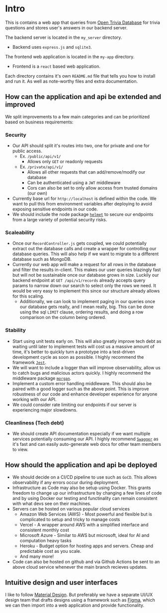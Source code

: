 # Intro

This is contains a web app that queries from [Open Trivia Database](https://opentdb.com/) for trivia questions and stores user's answers in our backend server.

The backend server is located in the `my_server` directory.

- Backend uses `express.js` and `sqlite3`.

The frontend web application is located in the `my-app` directory.

- Frontend is a `react` based web application.

Each directory contains it's own `README.md` file that tells you how to install and run it. As well as note-worthy files and extra documentation.

## How can the application and api be extended and improved

We split improvements to a few main categories and can be prioritized based on business requirements:

### Security

- Our API should split it's routes into two, one for private and one for public access.
  - Ex. `/public/api/v1/`
    - Allows only `GET` or readonly requests
  - Ex. `/private/api/v1/`
    - Allows all other requests that can add/remove/modify our database
    - Can be authenticated using a `JWT` middleware
    - Cors can also be set to only allow access from trusted domains (our own)
- Currently base url for `http://localhost` is defined within the code. We want to pull this from environment variables after deploying to avoid exposing sensitive endpoints in our code.
- We should include the node package [`helmet`](https://www.npmjs.com/package/helmet) to secure our endpoints from a large variety of potential security risks.

### Scaleability

- Once our `RecordController.js` gets coupled, we could potentially extract out the database calls and create a wrapper for controlling our database queries. This will also help if we want to migrate to a different database such as MongoDB.
- Currently our web app will make a request for all rows in the database and filter the results in-client. This makes our user queries blazingly fast but will not be sustainable once our database grows in size. Luckily our backend endpoint at `GET /api/v1/records` already accepts query params to narrow down our search to select only the rows we need. It would be very easy to implement this since our structure already allows for this scaling.
  - Additionally, we can look to implement paging in our queries once our database gets really, and I mean really, big. This can be done using the sql `LIMIT` clause, ordering results, and doing a row comparison on the column being ordered.

### Stability

- Start using unit tests early on. This will also greatly improve tech debt as waiting until later to implement tests will cost us a massive amount of time, it's better to quickly turn a prototype into a test-driven development cycle as soon as possible. I highly recommend the framework [`Jest`](https://www.npmjs.com/package/jest).
- We will want to include a logger than will improve observability, allow us to catch bugs and malicious actors quickly. I highly recommend the middleware package [`morgan`](https://www.npmjs.com/package/morgan).
- Implement a custom error handling middleware. This should also be paired with a good logger such as the above point. This is improve robustness of our code and enhance developer experience for anyone working with our API.
- We could consider rate limiting our endpoints if our server is experiencing major slowdowns.

### Cleanliness (Tech debt)

- We should create API documentation especially if we want multiple services potentially consuming our API. I highly recommend [`Swagger`](https://swagger.io/) as it's fast and can easily auto-generate web docs for other team members to view.

## How should the application and api be deployed

- We should decide on a CI/CD pipeline to use such as `GoCD`. This allows observability if any errors occur during deployment.
- Infrastructure as Code may also be setup using Docker. This grants freedom to change up our infrastructure by changing a few lines of code and by using Docker our testing and functinality can remain consistent with what devs see on their machines.
- Servers can be hosted on various popular cloud services
  - Amazon Web Services (AWS) - Most powerful and flexible but is complicated to setup and tricky to manage costs
  - Vercel - A wrapper around AWS with a simplified interface and consistent monthly cost
  - Microsoft Azure - Similar to AWS but microsoft, ideal for AI and computation heavy tasks
  - Heroku - Budget option for hosting apps and servers. Cheap and predictable cost as you scale.
  - And many more!
- Code can also be hosted on github and via Github Actions be sent to an above cloud service whenever the main branch recieves updates.

## Intuitive design and user interfaces

I like to follow [Material Design](https://m3.material.io/). But preferably we have a separate UI/UX design team that drafts designs using a framework such as [Figma](https://www.figma.com/), which we can then import into a web application and provide functionality.
